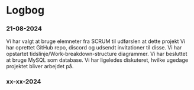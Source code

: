 # Logbog

### 21-08-2024

Vi har valgt at bruge elemneter fra SCRUM til udførslen at dette projekt
Vi har oprettet GitHub repo, discord og udsendt invitationer til disse. Vi har opstartet tidslinje/Work-breakdown-structure diagrammer.
Vi har besluttet at bruge MySQL som database. Vi har ligeledes diskuteret, hvilke ugedage projektet bliver arbejdet på.

### xx-xx-2024
